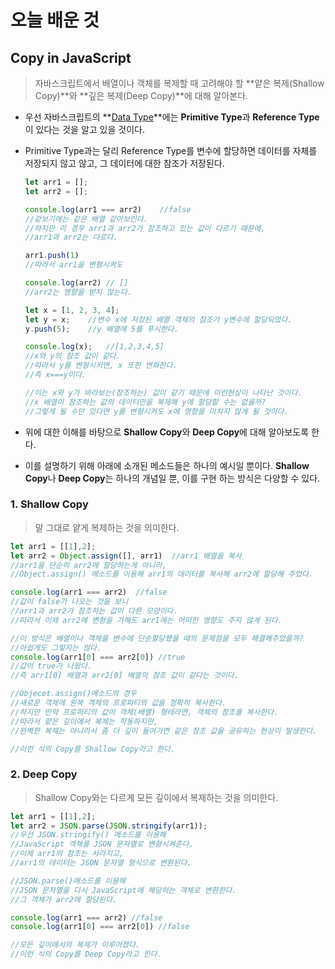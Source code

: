 # 오늘 배운 것

## Copy in JavaScript

> 자바스크립트에서 배열이나 객체를 복제할 때 고려해야 할 **얕은 복제(Shallow Copy)**와 **깊은 복제(Deep Copy)**에 대해 알아본다.

+ 우선 자바스크립트의 **[Data Type](https://velog.io/@harrycod/TIL-2020.-05.-19)**에는 **Primitive Type**과 **Reference Type**이 있다는 것을 알고 있을 것이다.

+ Primitive Type과는 달리 Reference Type를 변수에 할당하면 데이터를 자체를 저장되지 않고 않고, 그 데이터에 대한 참조가 저장된다.

  ```js
  let arr1 = [];
  let arr2 = [];
  
  console.log(arr1 === arr2)	//false
  //겉보기에는 같은 배열 같아보인다.
  //하지만 이 경우 arr1과 arr2가 참조하고 있는 값이 다르기 때문에,
  //arr1과 arr2는 다르다.
  
  arr1.push(1)
  //따라서 arr1을 변형시켜도
  
  console.log(arr2) // []
  //arr2는 영향을 받지 않는다.
  
  let x = [1, 2, 3, 4];
  let y = x;	//변수 x에 저장된 배열 객체의 참조가 y변수에 할당되었다.
  y.push(5);	//y 배열에 5를 푸시한다.
  
  console.log(x);	//[1,2,3,4,5]
  //x와 y의 참조 값이 같다.
  //따라서 y를 변형시키면, x 또한 변화한다.
  //즉 x===y이다.
  
  //이는 x와 y가 바라보는(참조하는) 값이 같기 때문에 이런현상이 나타난 것이다. 
  //x 배열이 참조하는 값의 데이터만을 복제해 y에 할당할 수는 없을까?
  //그렇게 될 수만 있다면 y를 변형시켜도 x에 영향을 미치지 않게 될 것이다.
  ```

+ 위에 대한 이해를 바탕으로 **Shallow Copy**와 **Deep Copy**에 대해 알아보도록 한다. 

+ 이를 설명하기 위해 아래에 소개된 메소드들은 하나의 예시일 뿐이다. **Shallow Copy**나 **Deep Copy**는 하나의 개념일 뿐, 이를 구현 하는 방식은 다양할 수 있다.

### 1. Shallow Copy

> 말 그대로 얕게 복제하는 것을 의미한다.

```js
let arr1 = [[1],2];
let arr2 = Object.assign([], arr1)	//arr1 배열을 복사 
//arr1을 단순히 arr2에 할당하는게 아니라,
//Object.assign() 메소드를 이용해 arr1의 데이터를 복사해 arr2에 할당해 주었다.

console.log(arr1 === arr2)	//false
//값이 false가 나오는 것을 보니
//arr1과 arr2가 참조하는 값이 다른 모양이다.
//따라서 이제 arr2에 변형을 가해도 arr1에는 어떠한 영향도 주지 않게 된다.

//이 방식은 배열이나 객체를 변수에 단순할당했을 때의 문제점을 모두 해결해주었을까?
//아쉽게도 그렇지는 않다.
console.log(arr1[0] === arr2[0]) //true
//값이 true가 나왔다.
//즉 arr1[0] 배열과 arr2[0] 배열의 참조 값이 같다는 것이다.

//Objecet.assign()메소드의 경우
//새로운 객체에 원복 객체의 프로퍼티의 값을 정확히 복사한다.
//하지만 만약 프로퍼티의 값이 객체(배열) 형태라면, 객체의 참조를 복사한다.
//따라서 얕은 깊이에서 복제는 작동하지만,
//완벽한 복제는 아니라서 좀 더 깊이 들어가면 같은 참조 값을 공유하는 현상이 발생한다.

//이런 식의 Copy를 Shallow Copy라고 한다.
```

### 2. Deep Copy

> Shallow Copy와는 다르게 모든 깊이에서 복제하는 것을 의미한다.

```js
let arr1 = [[1],2];
let arr2 = JSON.parse(JSON.stringify(arr1));
//우선 JSON.stringify() 메소드를 이용해 
//JavaScript 객체를 JSON 문자열로 변형시켜준다.
//이제 arr1의 참조는 사라지고, 
//arr1의 데이터는 JSON 문자열 형식으로 변환된다.

//JSON.parse()메소드를 이용해 
//JSON 문자열을 다시 JavaScript에 해당하는 객체로 변환한다.
//그 객체가 arr2에 할당된다.

console.log(arr1 === arr2) //false
console.log(arr1[0] === arr2[0]) //false

//모든 깊이에서의 복제가 이루어졌다.
//이런 식의 Copy를 Deep Copy라고 한다.
```

